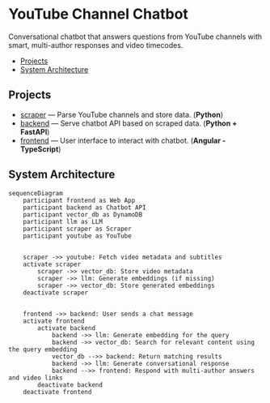 # YouTube Channel Chatbot

Conversational chatbot that answers questions from YouTube channels with smart, multi-author responses and video timecodes.

<!-- mdformat-toc start --slug=github --maxlevel=6 --minlevel=2 -->

- [Projects](#projects)
- [System Architecture](#system-architecture)

<!-- mdformat-toc end -->

## Projects<a name="projects"></a>

- [scraper](scraper) — Parse YouTube channels and store data. (**Python**)
- [backend](backend) — Serve chatbot API based on scraped data. (**Python + FastAPI**)
- [frontend](frontend) — User interface to interact with chatbot. (**Angular - TypeScript**)

## System Architecture<a name="system-architecture"></a>

```mermaid
sequenceDiagram
    participant frontend as Web App
    participant backend as Chatbot API
    participant vector_db as DynamoDB
    participant llm as LLM
    participant scraper as Scraper
    participant youtube as YouTube

    
    scraper ->> youtube: Fetch video metadata and subtitles
    activate scraper
        scraper ->> vector_db: Store video metadata
        scraper ->> llm: Generate embeddings (if missing)
        scraper ->> vector_db: Store generated embeddings
    deactivate scraper

    
    frontend ->> backend: User sends a chat message
    activate frontend
        activate backend
            backend ->> llm: Generate embedding for the query
            backend ->> vector_db: Search for relevant content using the query embedding
            vector_db -->> backend: Return matching results
            backend ->> llm: Generate conversational response
            backend -->> frontend: Respond with multi-author answers and video links
        deactivate backend
    deactivate frontend
```
